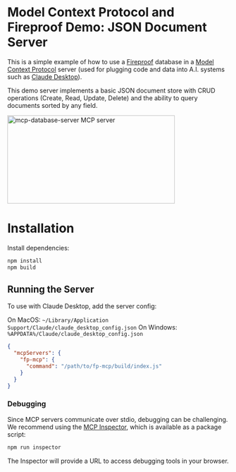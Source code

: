 # Model Context Protocol and Fireproof Demo: JSON Document Server

This is a simple example of how to use a [Fireproof](https://fireproof.storage/) database in a [Model Context Protocol](https://github.com/modelcontextprotocol) server (used for plugging code and data into A.I. systems such as [Claude Desktop](https://claude.ai/download)).

This demo server implements a basic JSON document store with CRUD operations (Create, Read, Update, Delete) and the ability to query documents sorted by any field.

<a href="https://glama.ai/mcp/servers/1p6uu10u9a"><img width="380" height="200" src="https://glama.ai/mcp/servers/1p6uu10u9a/badge" alt="mcp-database-server MCP server" /></a>

# Installation

Install dependencies:

```bash
npm install
npm build
```

## Running the Server

To use with Claude Desktop, add the server config:

On MacOS: `~/Library/Application Support/Claude/claude_desktop_config.json`
On Windows: `%APPDATA%/Claude/claude_desktop_config.json`

```json
{
  "mcpServers": {
    "fp-mcp": {
      "command": "/path/to/fp-mcp/build/index.js"
    }
  }
}
```

### Debugging

Since MCP servers communicate over stdio, debugging can be challenging. We recommend using the [MCP Inspector](https://github.com/modelcontextprotocol/inspector), which is available as a package script:

```bash
npm run inspector
```

The Inspector will provide a URL to access debugging tools in your browser.

